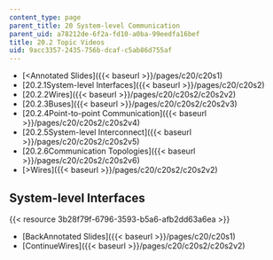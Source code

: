 ```yaml
---
content_type: page
parent_title: 20 System-level Communication
parent_uid: a78212de-6f2a-fd10-a0ba-99eedfa16bef
title: 20.2 Topic Videos
uid: 9acc3357-2435-756b-dcaf-c5ab86d755af
---
```


*   [<Annotated Slides]({{< baseurl >}}/pages/c20/c20s1)
*   [20.2.1System-level Interfaces]({{< baseurl >}}/pages/c20/c20s2)
*   [20.2.2Wires]({{< baseurl >}}/pages/c20/c20s2/c20s2v2)
*   [20.2.3Buses]({{< baseurl >}}/pages/c20/c20s2/c20s2v3)
*   [20.2.4Point-to-point Communication]({{< baseurl >}}/pages/c20/c20s2/c20s2v4)
*   [20.2.5System-level Interconnect]({{< baseurl >}}/pages/c20/c20s2/c20s2v5)
*   [20.2.6Communication Topologies]({{< baseurl >}}/pages/c20/c20s2/c20s2v6)
*   [\>Wires]({{< baseurl >}}/pages/c20/c20s2/c20s2v2)

System-level Interfaces
-----------------------

{{< resource 3b28f79f-6796-3593-b5a6-afb2dd63a6ea >}}

*   [BackAnnotated Slides]({{< baseurl >}}/pages/c20/c20s1)
*   [ContinueWires]({{< baseurl >}}/pages/c20/c20s2/c20s2v2)